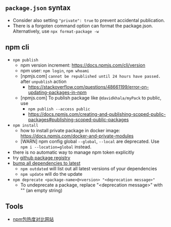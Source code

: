 
## `package.json` syntax
- Consider also setting `"private": true` to prevent accidental publication.
- There is a forgoten command option can format the package.json. Alternatively, use `npx format-package -w`


## npm cli
- `npm publish`
    - npm version increment: https://docs.npmjs.com/cli/version
    - npm user: `npm login`,  `npm whoami`
    - [npmjs.com] `cannot be republished until 24 hours have passed.` after `unpublish` action
        - https://stackoverflow.com/questions/48661199/error-on-updating-packages-in-npm
    - [npmjs.com] To publish package like `@davidkhala/myPack` to public, use
        - `npm publish --access public`
        - https://docs.npmjs.com/creating-and-publishing-scoped-public-packages#publishing-scoped-public-packages
- `npm install`
    - how to install private package in docker image: https://docs.npmjs.com/docker-and-private-modules
    - [WARN] npm config global `--global`, `--local` are deprecated. Use `npm i --location=global` instead.
- there is no automatic way to manage npm token explicitly
- try [github package registry](https://help.github.com/en/articles/configuring-npm-for-use-with-github-package-registry)
- [bump all dependencies to latest](https://stackoverflow.com/questions/16073603/how-to-update-each-dependency-in-package-json-to-the-latest-version)
    - `npm outdated` will list out all latest versions of your dependencies
    - `npm update` will do the update
- `npm deprecate <package-name>@<version> "<deprecation message>"`
    - To undeprecate a package, replace "\<deprecation message\>" with "" (an empty string)

## Tools
- [npm包热度对比网站](https://www.npmtrends.com/)

